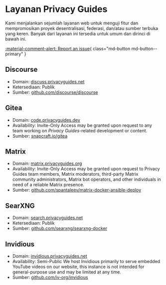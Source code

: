# Layanan Privacy Guides

Kami menjalankan sejumlah layanan web untuk menguji fitur dan mempromosikan proyek desentralisasi, federasi, dan/atau sumber terbuka yang keren. Banyak dari layanan ini tersedia untuk umum dan dirinci di bawah ini.

[:material-comment-alert: Report an issue](https://discuss.privacyguides.net/c/services/2){ class="md-button md-button--primary" }

## Discourse

- Domain: [discuss.privacyguides.net](https://discuss.privacyguides.net)
- Ketersediaan: Publik
- Sumber: [github.com/discourse/discourse](https://github.com/discourse/discourse)

## Gitea

- Domain: [code.privacyguides.dev](https://code.privacyguides.dev)
- Availability: Invite-Only Access may be granted upon request to any team working on *Privacy Guides*-related development or content.
- Sumber: [snapcraft.io/gitea](https://snapcraft.io/gitea)

## Matrix

- Domain: [matrix.privacyguides.org](https://matrix.privacyguides.org)
- Availability: Invite-Only Access may be granted upon request to Privacy Guides team members, Matrix moderators, third-party Matrix community administrators, Matrix bot operators, and other individuals in need of a reliable Matrix presence.
- Sumber: [github.com/spantaleev/matrix-docker-ansible-deploy](https://github.com/spantaleev/matrix-docker-ansible-deploy)

## SearXNG

- Domain: [search.privacyguides.net](https://search.privacyguides.net)
- Ketersediaan: Publik
- Sumber: [github.com/searxng/searxng-docker](https://github.com/searxng/searxng-docker)

## Invidious

- Domain: [invidious.privacyguides.net](https://invidious.privacyguides.net)
- Availability: Semi-Public We host Invidious primarily to serve embedded YouTube videos on our website, this instance is not intended for general-purpose use and may be limited at any time.
- Sumber: [github.com/iv-org/invidious](https://github.com/iv-org/invidious)
